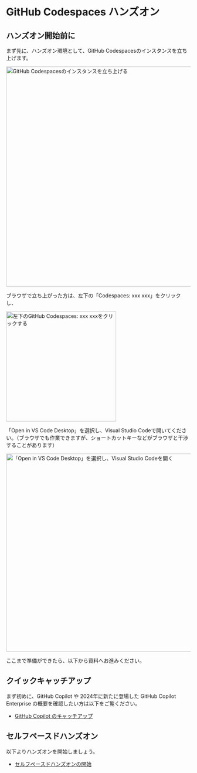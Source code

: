 # GitHub Codespaces ハンズオン

## ハンズオン開始前に

まず先に、ハンズオン環境として、GitHub Codespacesのインスタンスを立ち上げます。

<img src="https://github.com/dzeyelid/github-copilot-playground/assets/977117/47623e12-034e-46b8-b221-cd24199417d5" alt="GitHub Codespacesのインスタンスを立ち上げる" width="600">

ブラウザで立ち上がった方は、左下の「Codespaces: xxx xxx」をクリックし、

<img src="https://github.com/dzeyelid/github-copilot-playground/assets/977117/5dc24be7-deb2-42ab-b1c8-1535368351a6" alt="左下のGitHub Codespaces: xxx xxxをクリックする" width="300">

「Open in VS Code Desktop」を選択し、Visual Studio Codeで開いてください。（ブラウザでも作業できますが、ショートカットキーなどがブラウザと干渉することがあります）

<img src="https://github.com/dzeyelid/github-copilot-playground/assets/977117/e918ed4a-8214-4c0e-a98c-328ccabffb20" alt="「Open in VS Code Desktop」を選択し、Visual Studio Codeを開く" width="540">

ここまで準備ができたら、以下から資料へお進みください。


## クイックキャッチアップ

まず初めに、GitHub Copilot や 2024年に新たに登場した GitHub Copilot Enterprise の概要を確認したい方は以下をご覧ください。

- [GitHub Copilot のキャッチアップ](./docs/copilot-overview.md)


## セルフペースドハンズオン

以下よりハンズオンを開始しましょう。

- [セルフペースドハンズオンの開始](./docs/README.md)
